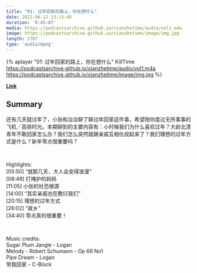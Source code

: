 ```yaml
---
title: "01: 过年回家的路上，你在想什么"
date: 2022-06-12 13:13:45
duration: '0:45:07'
media: https://podcastsarchive.github.io/xianzhetime/audio/vol1.m4a
image: https://podcastsarchive.github.io/xianzhetime/image/img.jpg
length: 2707
type: 'audio/mpeg'
---
```


{% aplayer "01: 过年回家的路上，你在想什么" KillTime  https://podcastsarchive.github.io/xianzhetime/audio/vol1.m4a https://podcastsarchive.github.io/xianzhetime/image/img.jpg %}

**[Link](https://www.xiaoyuzhoufm.com/episode/5e285523418a84a046277687)**

## Summary
<p >还有几天就过年了，小张和治治聊了聊过年回家这件事，希望陪你度过无所事事的飞机／高铁时光。本期聊到的主要内容有：小时候我们为什么喜欢过年？大龄北漂青年不敢回家怎么办？我们怎么突然就跟亲戚互相仇视起来了？我们理想的过年方式是什么？新年零点很重要吗？</p><span><br /></span><p >Highlights:<br />[05:50] “就那几天，大人会变得浪漫”<br />[08:49] 打掩护的妈妈<br />[11:05] 小张的社恐根源<br />[14:00] “其实亲戚也在敷衍我们”<br />[20:15] 理想的过年方式<br />[26:02] “故乡”<br />[34:40] 零点真的很重要！</p><span><br /></span><p >Music credits:<br />Sugar Plum Jangle - Logan<br />Melody - Robert Schumann - Op 68 No1<br />Pipe Dream - Logan<br />带我回家 - C-Block<br /></p>
    